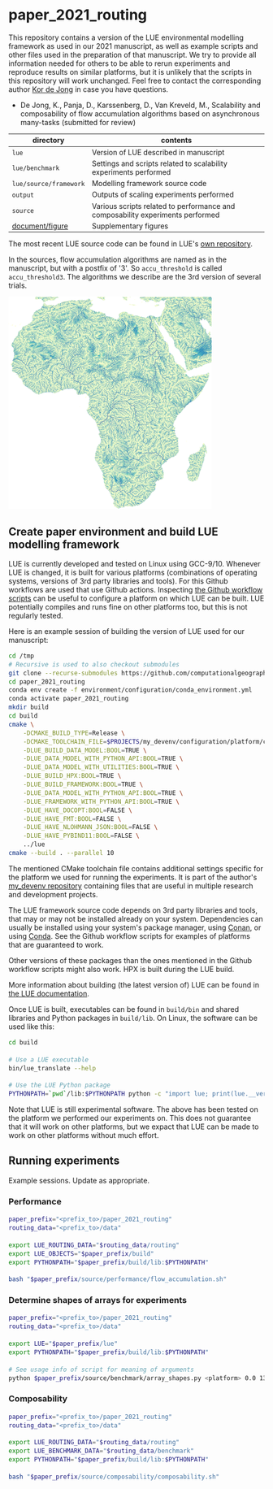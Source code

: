 # paper_2021_routing

This repository contains a version of the LUE environmental modelling framework as used
in our 2021 manuscript, as well as example scripts and other files used in the preparation of
that manuscript. We try to provide all information needed for others to be able to rerun
experiments and reproduce results on similar platforms, but it is unlikely that the scripts in
this repository will work unchanged. Feel free to contact the corresponding author [Kor de
Jong](mailto:k.dejong1@uu.nl) in case you have questions.

- De Jong, K., Panja, D., Karssenberg, D., Van Kreveld, M., Scalability and composability
  of flow accumulation algorithms based on asynchronous many-tasks (submitted for review)

| directory                                    | contents                                                                       |
| ---------                                    | --------                                                                       |
| `lue`                                        | Version of LUE described in manuscript                                         |
| `lue/benchmark`                              | Settings and scripts related to scalability experiments performed              |
| `lue/source/framework`                       | Modelling framework source code                                                |
| `output`                                     | Outputs of scaling experiments performed                                       |
| `source`                                     | Various scripts related to performance and composability experiments performed |
| [document/figure](document/figure/README.md) | Supplementary figures                                                          |

The most recent LUE source code can be found in LUE's
[own repository](https://github.com/computationalgeography/lue).

In the sources, flow accumulation algorithms are named as in the manuscript, but with a postfix
of '3'. So `accu_threshold` is called `accu_threshold3`. The algorithms we describe are the 3rd
version of several trials.

[<img src="document/figure/runoff.png" width="400"/>](document/figure/README.md)


## Create paper environment and build LUE modelling framework
LUE is currently developed and tested on Linux using GCC-9/10. Whenever LUE is changed, it is
built for various platforms (combinations of operating systems, versions of 3rd party libraries
and tools). For this Github workflows are used that use Github actions. Inspecting
[the Github workflow scripts](lue/.github/workflows)
can be useful to configure a platform on which LUE can be built. LUE potentially compiles and
runs fine on other platforms too, but this is not regularly tested.

Here is an example session of building the version of LUE used for our manuscript:

```bash
cd /tmp
# Recursive is used to also checkout submodules
git clone --recurse-submodules https://github.com/computationalgeography/paper_2021_routing
cd paper_2021_routing
conda env create -f environment/configuration/conda_environment.yml
conda activate paper_2021_routing
mkdir build
cd build
cmake \
    -DCMAKE_BUILD_TYPE=Release \
    -DCMAKE_TOOLCHAIN_FILE=$PROJECTS/my_devenv/configuration/platform/cmake/login01/Release.cmake \
    -DLUE_BUILD_DATA_MODEL:BOOL=TRUE \
    -DLUE_DATA_MODEL_WITH_PYTHON_API:BOOL=TRUE \
    -DLUE_DATA_MODEL_WITH_UTILITIES:BOOL=TRUE \
    -DLUE_BUILD_HPX:BOOL=TRUE \
    -DLUE_BUILD_FRAMEWORK:BOOL=TRUE \
    -DLUE_DATA_MODEL_WITH_PYTHON_API:BOOL=TRUE \
    -DLUE_FRAMEWORK_WITH_PYTHON_API:BOOL=TRUE \
    -DLUE_HAVE_DOCOPT:BOOL=FALSE \
    -DLUE_HAVE_FMT:BOOL=FALSE \
    -DLUE_HAVE_NLOHMANN_JSON:BOOL=FALSE \
    -DLUE_HAVE_PYBIND11:BOOL=FALSE \
    ../lue
cmake --build . --parallel 10
```

The mentioned CMake toolchain file contains additional settings specific for the
platform we used for running the experiments. It is part of the author's [my_devenv
repository](https://github.com/kordejong/my_devenv/tree/9eb8896d24389f5ae9090d368dd2fac88259c633)
containing files that are useful in multiple research and development projects.

The LUE framework source code depends on 3rd party libraries and tools, that may or may not
be installed already on your system. Dependencies can usually be installed using
your system's package manager, using [Conan](https://conan.io), or using
[Conda](https://conda.io). See the Github workflow scripts for examples of platforms that are
guaranteed to work.

Other versions of these packages than the ones mentioned in the Github workflow scripts might
also work. HPX is built during the LUE build.

More information about building (the latest version of) LUE can be found in [the LUE
documentation](https://lue.computationalgeography.org/doc).

Once LUE is built, executables can be found in `build/bin` and shared libraries and Python
packages in `build/lib`. On Linux, the software can be used like this:

```bash
cd build

# Use a LUE executable
bin/lue_translate --help

# Use the LUE Python package
PYTHONPATH=`pwd`/lib:$PYTHONPATH python -c "import lue; print(lue.__version__)"
```

Note that LUE is still experimental software. The above has been tested on the platform we
performed our experiments on. This does not guarantee that it will work on other platforms,
but we expact that LUE can be made to work on other platforms without much effort.


## Running experiments
Example sessions. Update as appropriate.

### Performance
```bash
paper_prefix="<prefix_to>/paper_2021_routing"
routing_data="<prefix_to>/data"

export LUE_ROUTING_DATA="$routing_data/routing"
export LUE_OBJECTS="$paper_prefix/build"
export PYTHONPATH="$paper_prefix/build/lib:$PYTHONPATH"

bash "$paper_prefix/source/performance/flow_accumulation.sh"
```


### Determine shapes of arrays for experiments
```bash
paper_prefix="<prefix_to>/paper_2021_routing"
routing_data="<prefix_to>/data"

export LUE="$paper_prefix/lue"
export PYTHONPATH="$paper_prefix/build/lib:$PYTHONPATH"

# See usage info of script for meaning of arguments
python $paper_prefix/source/benchmark/array_shapes.py <platform> 0.0 13 150 2 $routing_data/africa/factor2.vrt 23 13 ~/tmp/bounding_boxes
```


### Composability
```bash
paper_prefix="<prefix_to>/paper_2021_routing"
routing_data="<prefix_to>/data"

export LUE_ROUTING_DATA="$routing_data/routing"
export LUE_BENCHMARK_DATA="$routing_data/benchmark"
export PYTHONPATH="$paper_prefix/build/lib:$PYTHONPATH"

bash "$paper_prefix/source/composability/composability.sh"
```
